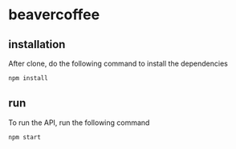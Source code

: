 # beavercoffee

## installation
After clone, do the following command to install the dependencies
```bash
npm install
```

## run
To run the API, run the following command
```bash
npm start
```

